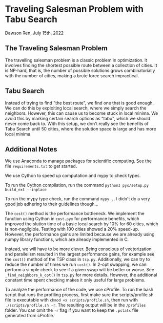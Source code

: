 # Traveling Salesman Problem with Tabu Search

Dawson Ren, July 15th, 2022

## The Traveling Salesman Problem
The travelling salesman problem is a classic problem in optimization. It involves finding the shortest possible route between a collection of cities. It is NP-hard, that is, the number of possible solutions grows combinatorially with the number of cities, making a brute force search impractical.

## Tabu Search
Instead of trying to find "the best route", we find one that is good enough. We can do this by exploiting local search, where we simply search the neighbors. However, this can cause us to become stuck in local minima. We avoid this by marking certain search options as "tabu", which we should never come back to. With this setup, we don't really see the benefits of Tabu Search until 50 cities, where the solution space is large and has more local minima.

## Additional Notes
We use Anaconda to manage packages for scientific computing. See the file `requirements.txt` to get started.

We use Cython to speed up computation and mypy to check types.

To run the Cython compilation, run the command `python3 pyx/setup.py build_ext --inplace`

To run the mypy type check, run the command `mypy .`. I didn't do a very good job adhering to their guidelines though...

The `cost()` method is the performance bottleneck. We implement the function using Cython in `cost.pyx` for performance benefits, which improved the slution time of a basic local search by 10% for 60 cities, which is non-negligible. Testing with 100 cities showed a 20% speed-up. However, the performance gains are limited because we are already using numpy library functions, which are already implemented in C.

Instead, we will have to be more clever. Being conscious of vectorization and parallelism resulted in the largest performance gains, for example see the `cost()` method of the TSP class in `tsp.py`. Additionally, we can try to reduce the number of times we run `cost()`. In 2-opt swapping, we can perform a simple check to see if a given swap will be better or worse. See `_find_neighbors_k_opt()` in `tsp.py` for more details. However, the additional constant time spent checking makes it only useful for large problems.

To analyze the performance of the code, we use cProfile. To run the bash script that runs the profiling process, first make sure the scripts/profile.sh file is executable with `chmod +x scripts/profile.sh`, then run with `./scripts/profile.sh -r`. The resulting output will be in the `/profiles` folder. You can omit the `-r` flag if you want to keep the `.pstats` file generated from cProfile.




